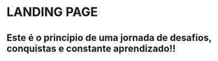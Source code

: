 # LANDING PAGE

## Este é o principio de uma jornada de desafios, conquistas e constante aprendizado!!